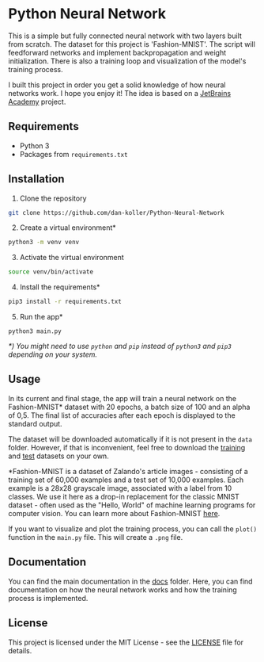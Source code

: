 # Python Neural Network

This is a simple but fully connected neural network with two layers built from scratch. The dataset for this project is 'Fashion-MNIST'. The script will feedforward networks and implement backpropagation and weight initialization. There is also a training loop and visualization of the model's training process.

I built this project in order you get a solid knowledge of how neural networks work. I hope you enjoy it! The idea is based on a [JetBrains Academy](https://hyperskill.org/projects/250) project.

## Requirements

-   Python 3
-   Packages from `requirements.txt`

## Installation

1.  Clone the repository

```bash
git clone https://github.com/dan-koller/Python-Neural-Network
```

2. Create a virtual environment\*

```bash
python3 -m venv venv
```

3. Activate the virtual environment

```bash
source venv/bin/activate
```

4. Install the requirements\*

```bash
pip3 install -r requirements.txt
```

5. Run the app\*

```
python3 main.py
```

_\*) You might need to use `python` and `pip` instead of `python3` and `pip3` depending on your system._

## Usage

In its current and final stage, the app will train a neural network on the Fashion-MNIST\* dataset with 20 epochs, a batch size of 100 and an alpha of 0,5. The final list of accuracies after each epoch is displayed to the standard output.

The dataset will be downloaded automatically if it is not present in the `data` folder. However, if that is inconvenient, feel free to download the [training](https://www.dropbox.com/s/5vg67ndkth17mvc/fashion-mnist_train.csv?dl=1) and [test](https://www.dropbox.com/s/9bj5a14unl5os6a/fashion-mnist_test.csv?dl=1) datasets on your own.

\*Fashion-MNIST is a dataset of Zalando's article images - consisting of a training set of 60,000 examples and a test set of 10,000 examples. Each example is a 28x28 grayscale image, associated with a label from 10 classes. We use it here as a drop-in replacement for the classic MNIST dataset - often used as the "Hello, World" of machine learning programs for computer vision. You can learn more about Fashion-MNIST [here](https://en.wikipedia.org/wiki/Fashion_MNIST).

If you want to visualize and plot the training process, you can call the `plot()` function in the `main.py` file. This will create a `.png` file.

## Documentation

You can find the main documentation in the [docs](docs) folder. Here, you can find documentation on how the neural network works and how the training process is implemented.

## License

This project is licensed under the MIT License - see the [LICENSE](LICENSE) file for details.
